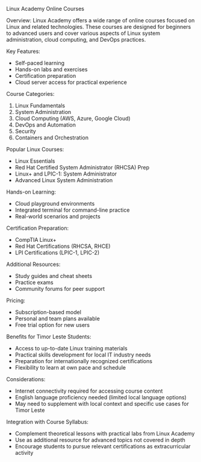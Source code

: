 Linux Academy Online Courses

Overview:
Linux Academy offers a wide range of online courses focused on Linux and related technologies. These courses are designed for beginners to advanced users and cover various aspects of Linux system administration, cloud computing, and DevOps practices.

Key Features:
- Self-paced learning
- Hands-on labs and exercises
- Certification preparation
- Cloud server access for practical experience

Course Categories:
1. Linux Fundamentals
2. System Administration
3. Cloud Computing (AWS, Azure, Google Cloud)
4. DevOps and Automation
5. Security
6. Containers and Orchestration

Popular Linux Courses:
- Linux Essentials
- Red Hat Certified System Administrator (RHCSA) Prep
- Linux+ and LPIC-1: System Administrator
- Advanced Linux System Administration

Hands-on Learning:
- Cloud playground environments
- Integrated terminal for command-line practice
- Real-world scenarios and projects

Certification Preparation:
- CompTIA Linux+
- Red Hat Certifications (RHCSA, RHCE)
- LPI Certifications (LPIC-1, LPIC-2)

Additional Resources:
- Study guides and cheat sheets
- Practice exams
- Community forums for peer support

Pricing:
- Subscription-based model
- Personal and team plans available
- Free trial option for new users

Benefits for Timor Leste Students:
- Access to up-to-date Linux training materials
- Practical skills development for local IT industry needs
- Preparation for internationally recognized certifications
- Flexibility to learn at own pace and schedule

Considerations:
- Internet connectivity required for accessing course content
- English language proficiency needed (limited local language options)
- May need to supplement with local context and specific use cases for Timor Leste

Integration with Course Syllabus:
- Complement theoretical lessons with practical labs from Linux Academy
- Use as additional resource for advanced topics not covered in depth
- Encourage students to pursue relevant certifications as extracurricular activity